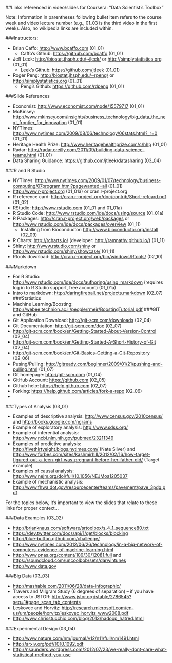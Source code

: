##Links referenced in video/slides for Coursera: “Data Scientist’s Toolbox”

Note: Information in parentheses following bullet item refers to the course week and video lecture number (e.g., 01_03 is the third video in the first week). Also, no wikipedia links are included within.

###Instructors:
* Brian Caffo: http://www.bcaffo.com (01_01)
   * Caffo’s Github: https://github.com/bcaffo (01_01)
* Jeff Leek: http://biostat.jhsph.edu/~jleek/ or http://simplystatistics.org (01_01)
   * Leek’s Github: https://github.com/jtleek (01_01)
* Roger Peng: http://biostat.jhsph.edu/~rpeng/ or http://simplystatistics.org (01_01)
  * Peng’s Github: https://github.com/rdpeng (01_01)

###Slide References
* Economist: http://www.economist.com/node/15579717 (01_01)
* McKinsey: http://www.mkinsey.com/insights/business_technology/big_data_the_next_frontier_for_innovation (01_01)
* NYTimes: http://www.nytimes.com/2009/08/06/technology/06stats.html?_r=0 (01_01)
* Heritage Health Prize: http://www.heritagehealthprize.com/c/hhp (01_01)
* Radar: http://radar.oreilly.com/2011/09/building-data-science-teams.html (01_01)
* Data Sharing Guidance: https://github.com/jtleek/datasharing (03_04)

###R and R Studio
* NYTimes: http://www.nytimes.com/2009/01/07/technology/business-computing/07program.html?pagewanted=all (01_01)
* http://www.r-project.org (01_01a) or cran.r-project.org 
* R reference card: http://cran.r-project.org/doc/contrib/Short-refcard.pdf (01_02)
* RStudio: http://www.rstudio.com (01_01 and 01_01a)
* R Studio Code: http://www.rstudio.com/ide/docs/using/source (01_01a)
* R Packages: http://cran.r-project.org/web/packages or http://www.rstudio.com/ide/docs/packages/overview (01_11)
  * Installing from Bioconductor: http://www.bioconductor.org/install (02_09)
* R Charts: http://rcharts.io/  (developer: http://ramnathv.github.io/) (01_11)
* Shiny: http://www.rstudio.com/shiny or http://www.rstudio.com/shiny/showcase/ (01_11)
* Rtools download: http://cran.r-project.org/bin/windows/Rtools/ (02_10)

###Markdown
* For R Studio: http://www.rstudio.com/ide/docs/authoring/using_markdown (requires log in to R Studio support, free account) (01_01a)
* Intro to markdown: http://daringfireball.net/projects.markdown (02_07)
###Statistics
* Machine Learning/Boosting: http://webee.technion.ac.il/people/rmeir/BoostingTutorial.pdf 
###GIT and GitHub
* Git Application Download: http://git-scm.com/downloads (02_04)
* Git Documentation: http://git-scm.com/doc (02_07)
*	http://git-scm.com/book/en/Getting-Started-About-Version-Control (02_04)
*	http://git-scm.com/book/en/Getting-Started-A-Short-History-of-Git (02_04)
*	http://git-scm.com/book/en/Git-Basics-Getting-a-Git-Repository (02_06)
* Pusing/Pulling: http://gitready.com/beginner/2009/01/21/pushing-and-pulling.html (01_07)
* Git homepage: http://git-scm.com (01_04)
* GitHub Account: https://github.com (02_05)
* Github help: https://help.github.com (02_07)
*	Forking: https://help.github.com/articles/fork-a-repo (02_06)
*	
###Types of Analysis (03_01)
* Examples of descriptive analysis: http://www.census.gov/2010census/ and http://books.google.com/ngrams 
* Example of exploratory analysis: http://www.sdss.org/
* Example of inferential analysis: http://www.ncbi.nlm.nih.gov/pubmed/23211349 
* Examples of predictive analysis: http://fivethirtyeight.blogs.nytimes.com/ (Nate Silver) and http://www.forbes.com/sites/kashmirhill/2012/02/16/how-target-figured-out-a-teen-girl-was-pregnant-before-her-father-did/ (Target example)
* Examples of causal analysis: http://www.nejm.org/doi/full/10.1056/NEJMoa1205037 
* Example of mechanistic analysis: http://www.fhwa.dot.gov/resourcecenter/teams/pavement/pave_3pdg.pdf 

For the topics below, it’s important to view the slides that relate to these links for proper context…

###Data Examples (03_02)
* http://brianknaus.com/software/srtoolbox/s_4_1_sequence80.txt 
* https://dev.twitter.com/docs/api/1/get/blocks/blocking 
* http://blue-button.github.com/challenge/ 
* http://www.nytimes.com/2012/06/26/technology/in-a-big-network-of-computers-evidence-of-machine-learning.html 
* http://www.pnas.org/content/109/30/12081.full and https://soundcloud.com/uncoolbob/sets/darwintunes 
* http://www.data.gov

###Big Data (03_03)
* http://mashable.com/2011/06/28/data-infographic/	
* Travers and Milgram Study (6 degrees of separation) – if you have access to JSTOR: http://www.jstor.org/stable/2786545?seq=1#page_scan_tab_contents 
* Leskovec and Horvitz: http://research.microsoft.com/en-us/um/people/horvitz/leskovec_horvitz_www2008.pdf 
* http://www.chrisstucchio.com/blog/2013/hadoop_hatred.html

###Experimental Design (03_04)
* http://www.nature.com/nm/journal/v12/n11/full/nm1491.html 
* http://arxiv.org/pdf/1010.1092.pdf 
* http://nsaunders.wordpress.com/2012/07/23/we-really-dont-care-what-statistical-method-you-use


